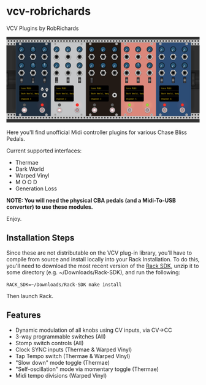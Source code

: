 # vcv-robrichards
VCV Plugins by RobRichards

![RobRichards Plugins](plugins.png)

Here you'll find unofficial Midi controller plugins for various Chase Bliss Pedals.

Current supported interfaces:

* Thermae
* Dark World
* Warped Vinyl
* M O O D
* Generation Loss

**NOTE: You will need the physical CBA pedals (and a Midi-To-USB converter) to use these modules.**

Enjoy.

## Installation Steps

Since these are not distributable on the VCV plug-in library, you'll have to compile
from source and install locally into your Rack Installation. To do this, you'll need to download
the most recent version of the [Rack SDK](https://vcvrack.com/downloads/Rack-SDK-1.1.6.zip), unzip it to some directory (e.g. ~/Downloads/Rack-SDK), and run the following:

`RACK_SDK=~/Downloads/Rack-SDK make install`

Then launch Rack.

## Features
* Dynamic modulation of all knobs using CV inputs, via CV->CC 
* 3-way programmable switches (All)
* Stomp switch controls (All)
* Clock SYNC inputs (Thermae & Warped Vinyl)
* Tap Tempo switch (Thermae & Warped Vinyl)
* "Slow down" mode toggle (Thermae)
* "Self-oscillation" mode via momentary toggle (Thermae)
* Midi tempo divisions (Warped Vinyl)

